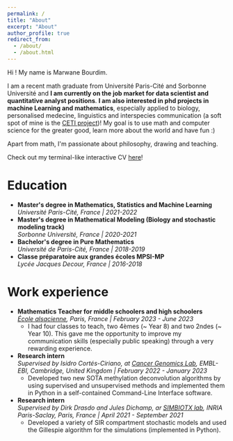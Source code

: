 ```yaml
---
permalink: /
title: "About"
excerpt: "About"
author_profile: true
redirect_from: 
  - /about/
  - /about.html
---
```


Hi ! My name is Marwane Bourdim. 

I am a recent math graduate from Université Paris-Cité and Sorbonne Université and **I am currently on the job market for data scientist and quantitative analyst positions**. **I am also interested in phd projects in machine Learning and mathematics**, especially applied to biology, personalised medecine,
linguistics and interspecies communication (a soft spot of mine is the [CETI project](https://www.projectceti.org/))!
My goal is to use math and computer science for the greater good, learn more about the world and have fun :)

Apart from math, I'm passionate about philosophy, drawing and teaching.

Check out my terminal-like interactive CV [here](https://marwanebourdim.github.io/terminal/)!

Education
======
* **Master's degree in Mathematics, Statistics and Machine Learning**  
*Université Paris-Cité, France | 2021-2022*
* **Master's degree in Mathematical Modeling (Biology and stochastic modeling track)**  
*Sorbonne Université, France | 2020-2021*
* **Bachelor's degree in Pure Mathematics**  
*Université de Paris-Cité, France | 2018-2019*
* **Classe préparatoire aux grandes écoles MPSI-MP**  
*Lycée Jacques Decour, France | 2016-2018*

Work experience
======
* **Mathematics Teacher for middle schoolers and high schoolers**  
*[École alsacienne](https://www.ecole-alsacienne.org/), Paris, France \| February 2023 - June 2023*
  * I had four classes to teach, two 4èmes (~ Year 8) and two 2ndes (~ Year 10). This gave me the opportunity to improve my communication skills (especially public speaking) through a very rewarding experience.  
* **Research intern**  
*Supervised by Isidro Cortés-Ciriano, at [Cancer Genomics Lab](https://www.ebi.ac.uk/research/cortes-ciriano/), EMBL-EBI, Cambridge, United Kingdom \| February 2022 - January 2023*
  * Developed two new SOTA methylation deconvolution algorithms by using supervised and unsupervised methods and implemented them in Python in a self-contained Command-Line Interface software. 
* **Research intern**  
*Supervised by Dirk Drasdo and Jules Dichamp, ar [SIMBIOTX lab](https://team.inria.fr/simbiotx/), INRIA Paris-Saclay, Paris, France \| April 2021 - September 2021*
  * Developed a variety of SIR compartment stochastic models and used the Gillespie algorithm for the simulations (implemented in Python). 

